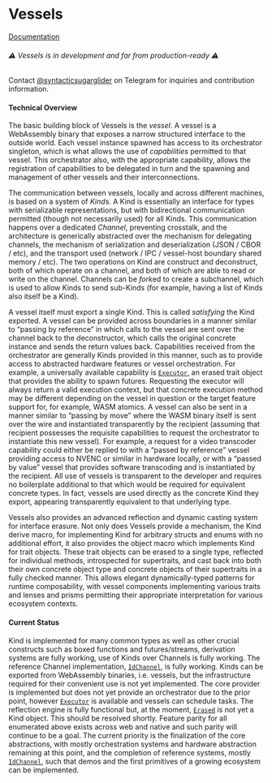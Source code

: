 # Vessels
[Documentation](https://noocene.github.io/vessels)

###### ⚠️ Vessels is in development and far from production-ready ⚠️

Contact [@syntacticsugarglider](https://t.me/syntacticsugarglider) on Telegram for inquiries and contribution information.

#### Technical Overview

The basic building block of Vessels is the *vessel*. A vessel is a WebAssembly binary that exposes a narrow structured interface to the outside world. Each vessel instance spawned has access to its orchestrator singleton, which is what allows the use of *capabilities* permitted to that vessel. This orchestrator also, with the appropriate capability, allows the registration of capabilities to be delegated in turn and the spawning and management of other vessels and their interconnections.

The communication between vessels, locally and across different machines, is based on a system of *Kind*s. A Kind is essentially an interface for types with serializable representations, but with bidirectional communication permitted (though not necessarily used) for all Kinds. This communication happens over a dedicated *Channel*, preventing crosstalk, and the architecture is generically abstracted over the mechanism for delegating channels, the mechanism of serialization and deserialization (JSON / CBOR / etc), and the transport used (network / IPC / vessel-host boundary shared memory / etc). The two operations on Kind are construct and deconstruct, both of which operate on a channel, and both of which are able to read or write on the channel. Channels can be *fork*ed to create a subchannel, which is used to allow Kinds to send sub-Kinds (for example, having a list of Kinds also itself be a Kind).

A vessel itself must export a single Kind. This is called *satisfying* the Kind exported. A vessel can be provided across boundaries in a manner similar to “passing by reference” in which calls to the vessel are sent over the channel back to the deconstructor, which calls the original concrete instance and sends the return values back. Capabilities received from the orchestrator are generally Kinds provided in this manner, such as to provide access to abstracted hardware features or vessel orchestration. For example, a universally available capability is [`Executor`](https://noocene.github.io/vessels/vessels/core/executor/trait.Executor.html), an erased trait object that provides the ability to spawn futures. Requesting the executor will always return a valid execution context, but that concrete execution method may be different depending on the vessel in question or the target feature support for, for example, WASM atomics. A vessel can also be sent in a manner similar to “passing by move” where the WASM binary itself is sent over the wire and instantiated transparently by the recipient (assuming that recipient possesses the requisite capabilities to request the orchestrator to instantiate this new vessel). For example, a request for a video transcoder capability could either be replied to with a “passed by reference” vessel providing access to NVENC or similar in hardware locally, or with a “passed by value” vessel that provides software transcoding and is instantiated by the recipient. All use of vessels is transparent to the developer and requires no boilerplate additional to that which would be required for equivalent concrete types. In fact, vessels are used directly as the concrete Kind they export, appearing transparently equivalent to that underlying type.

Vessels also provides an advanced reflection and dynamic casting system for interface erasure. Not only does Vessels provide a mechanism, the Kind derive macro, for implementing Kind for arbitrary structs and enums with no additional effort, it also provides the object macro which implements Kind for trait objects. These trait objects can be erased to a single type, reflected for individual methods, introspected for supertraits, and cast back into both their own concrete object type and concrete objects of their supertraits in a fully checked manner. This allows elegant dynamically-typed patterns for runtime composability, with vessel components implementing various traits and lenses and prisms permitting their appropriate interpretation for various ecosystem contexts.

#### Current Status

Kind is implemented for many common types as well as other crucial constructs such as boxed functions and futures/streams, derivation systems are fully working, use of Kinds over Channels is fully working. The reference Channel implementation, [`IdChannel`](https://noocene.github.io/vessels/vessels/channel/id_channel/struct.IdChannel.html), is fully working. Kinds can be exported from WebAssembly binaries, i.e. vessels, but the infrastructure required for their convenient use is not yet implemented. The core provider is implemented but does not yet provide an orchestrator due to the prior point, however [`Executor`](https://noocene.github.io/vessels/vessels/core/struct.Executor.html) is available and vessels can schedule tasks. The reflection engine is fully functional but, at the moment, [`Erased`](https://noocene.github.io/vessels/vessels/reflect/trait.Erased.html) is not yet a Kind object. This should be resolved shortly. Feature parity for all enumerated above exists across web and native and such parity will continue to be a goal. The current priority is the finalization of the core abstractions, with mostly orchestration systems and hardware abstraction remaining at this point, and the completion of reference systems, mostly [`IdChannel`](https://noocene.github.io/vessels/vessels/channel/id_channel/struct.IdChannel.html), such that demos and the first primitives of a growing ecosystem can be implemented.
